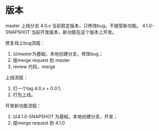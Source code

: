 # 版本

master 上线分支
4.0.x 当前稳定版本，只修改bug，不接受新功能。
4.1.0-SNAPSHOT 当前开发版本，新功能在这个版本上开发。

修复线上bug流程：
1. 以master为基础，本地创建分支，修改bug；
1. 提merge request 到 master
1. review 代码，merge

上线流程：
1. 打一个tag 4.0.x + 0.0.1;
2. 打包上线。

开发新功能流程：
1. 以4.1.0-SNAPSHOT 为基础，本地创建分支，开发；
1. 提merge request 到 4.1.0